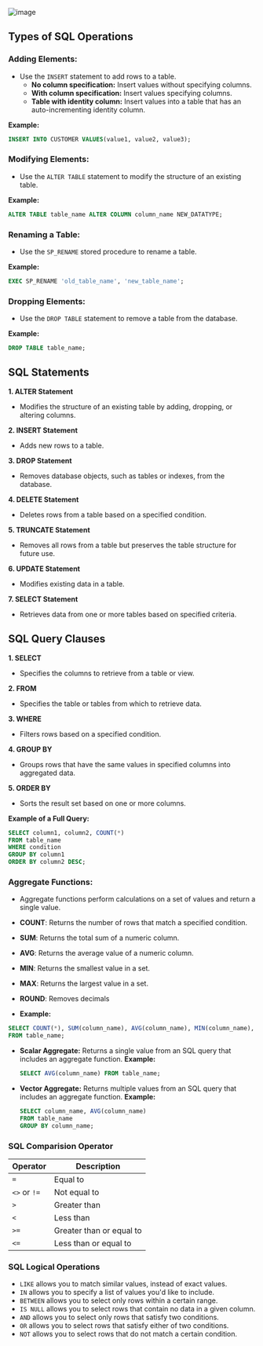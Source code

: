 
![image](https://github.com/user-attachments/assets/45b0537e-a49a-445f-9d67-63f553362c43)

## Types of SQL Operations

### Adding Elements:
- Use the `INSERT` statement to add rows to a table.
  - **No column specification:** Insert values without specifying columns.
  - **With column specification:** Insert values specifying columns.
  - **Table with identity column:** Insert values into a table that has an auto-incrementing identity column.

**Example:**
```sql
INSERT INTO CUSTOMER VALUES(value1, value2, value3);
```

### Modifying Elements:
- Use the `ALTER TABLE` statement to modify the structure of an existing table.

**Example:**
```sql
ALTER TABLE table_name ALTER COLUMN column_name NEW_DATATYPE;
```
### Renaming a Table:
- Use the `SP_RENAME` stored procedure to rename a table.

**Example:**
```sql
EXEC SP_RENAME 'old_table_name', 'new_table_name';
```

### Dropping Elements:
- Use the `DROP TABLE` statement to remove a table from the database.

**Example:**
```sql
DROP TABLE table_name;
```

## SQL Statements
**1. ALTER Statement**
- Modifies the structure of an existing table by adding, dropping, or altering columns.

**2. INSERT Statement**
- Adds new rows to a table.

**3. DROP Statement**
- Removes database objects, such as tables or indexes, from the database.

**4. DELETE Statement**
- Deletes rows from a table based on a specified condition.

**5. TRUNCATE Statement**
- Removes all rows from a table but preserves the table structure for future use.

**6. UPDATE Statement**
- Modifies existing data in a table.

**7. SELECT Statement**
- Retrieves data from one or more tables based on specified criteria.

## SQL Query Clauses
**1. SELECT**
- Specifies the columns to retrieve from a table or view.

**2. FROM**
- Specifies the table or tables from which to retrieve data.

**3. WHERE**
- Filters rows based on a specified condition.

**4. GROUP BY**
- Groups rows that have the same values in specified columns into aggregated data.

**5. ORDER BY**
- Sorts the result set based on one or more columns.

**Example of a Full Query:**
```sql
SELECT column1, column2, COUNT(*)
FROM table_name
WHERE condition
GROUP BY column1
ORDER BY column2 DESC;
```

### Aggregate Functions:
- Aggregate functions perform calculations on a set of values and return a single value.

- **COUNT**: Returns the number of rows that match a specified condition.
- **SUM**: Returns the total sum of a numeric column.
- **AVG**: Returns the average value of a numeric column.
- **MIN**: Returns the smallest value in a set.
- **MAX**: Returns the largest value in a set.
- **ROUND**: Removes decimals
  
- **Example:**
```sql
SELECT COUNT(*), SUM(column_name), AVG(column_name), MIN(column_name), MAX(column_name)
FROM table_name;
```

- **Scalar Aggregate:** Returns a single value from an SQL query that includes an aggregate function.
  **Example:**
  ```sql
  SELECT AVG(column_name) FROM table_name;
  ```
- **Vector Aggregate:** Returns multiple values from an SQL query that includes an aggregate function.
  **Example:**
  ```sql
  SELECT column_name, AVG(column_name)
  FROM table_name
  GROUP BY column_name;
  ```

### SQL Comparision Operator 

| Operator            | Description             |
|---------------------|-------------------------|
| `=`                 | Equal to                |
| `<>` or `!=`        | Not equal to            |
| `>`                 | Greater than            |
| `<`                 | Less than               |
| `>=`                | Greater than or equal to|
| `<=`                | Less than or equal to   |

### SQL Logical Operations

- `LIKE` allows you to match similar values, instead of exact values.
- `IN` allows you to specify a list of values you'd like to include.
- `BETWEEN` allows you to select only rows within a certain range.
- `IS NULL` allows you to select rows that contain no data in a given column.
- `AND` allows you to select only rows that satisfy two conditions.
- `OR` allows you to select rows that satisfy either of two conditions.
- `NOT` allows you to select rows that do not match a certain condition.
